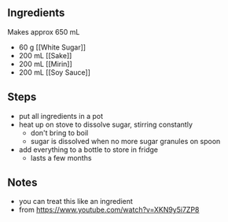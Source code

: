 ## Ingredients
Makes approx 650 mL

- 60 g [[White Sugar]]
- 200 mL [[Sake]]
- 200 mL [[Mirin]]
- 200 mL [[Soy Sauce]]


## Steps
- put all ingredients in a pot
- heat up on stove to dissolve sugar, stirring constantly
	- don't bring to boil
	- sugar is dissolved when no more sugar granules on spoon
- add everything to a bottle to store in fridge
	- lasts a few months

## Notes
- you can treat this like an ingredient
- from https://www.youtube.com/watch?v=XKN9y5i7ZP8